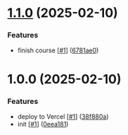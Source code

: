 # [1.1.0](https://github.com/d3p1/nextjs-dashboard/compare/v1.0.0...v1.1.0) (2025-02-10)


### Features

* finish course [[#1](https://github.com/d3p1/nextjs-dashboard/issues/1)] ([6781ae0](https://github.com/d3p1/nextjs-dashboard/commit/6781ae04fc34f52f1b3a7cc1b3e3448442efa684))

# 1.0.0 (2025-02-10)


### Features

* deploy to Vercel [[#1](https://github.com/d3p1/nextjs-dashboard/issues/1)] ([38f880a](https://github.com/d3p1/nextjs-dashboard/commit/38f880a174b4bb70008a0029a5695252ec86b50d))
* init [[#1](https://github.com/d3p1/nextjs-dashboard/issues/1)] ([0eea181](https://github.com/d3p1/nextjs-dashboard/commit/0eea181af7e11791ad52de122c65b8117da03e70))
